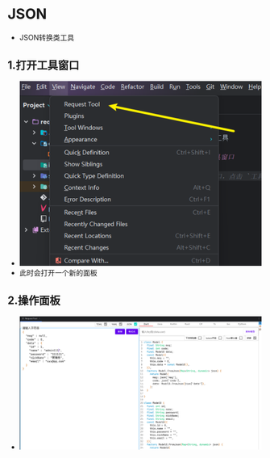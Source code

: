 # JSON

- JSON转换类工具

## 1.打开工具窗口

- ![](../images/img.png)
- 此时会打开一个新的面板

## 2.操作面板

- ![](../images/img_1.png)